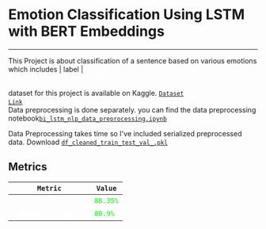 # Emotion Classification Using LSTM with BERT Embeddings
---
This Project is about classification of a sentence based on various emotions which includes
| label | <p1 style="color:white">Emotion     |
|---|----------|
| 0 | <p1 style="color:white">Fear     |
| 1 | <p1 style="color:white">Anger    |
| 2 | <p1 style="color:white">Love     |
| 3 | <p1 style="color:white">Sadness  |
| 4 | <p1 style="color:white">Fear     |
| 5 | <p1 style="color:white">Surprise |

dataset for this project is available on Kaggle. <code><a href="https://www.kaggle.com/datasets/praveengovi/emotions-dataset-for-nlp">Dataset Link<a/></code>  
Data preprocessing is done separately. you can find the data preprocessing notebook<code><a href="https://github.com/PrabhuKiran8790/NLP/blob/main/final-project/bi_lstm_nlp_data_preprocessing.ipynb">bi_lstm_nlp_data_preprocessing.ipynb</a></code>  

Data Preprocessing takes time so I've included serialized preprocessed data. Download <code><a href="https://github.com/PrabhuKiran8790/NLP/blob/main/final-project/df_cleaned_train_test_val_.pkl">df_cleaned_train_test_val_.pkl</a></code>

## Metrics

| <code>Metric</code>              | <code>Value</code>  |
|---------------------|--------|
| <p1 style="color:white">Accuracy            | <code><p1 style="color:lime">88.35%</code> |
| <p1 style="color:white">Validation Accuracy | <code><p1 style="color:lime">80.9%</code>  |